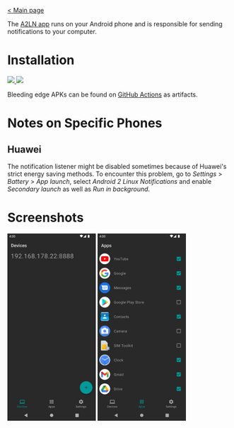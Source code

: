 [< Main page](index.md)

The [A2LN app](https://github.com/patri9ck/a2ln-app) runs on your Android phone and is responsible for sending notifications to your computer.

# Installation
<p float="left">
  <a href="https://f-droid.org/packages/dev.patri9ck.a2ln/">
    <img src="https://fdroid.gitlab.io/artwork/badge/get-it-on.png" width="200">
  </a>
  <a href="https://play.google.com/store/apps/details?id=dev.patri9ck.a2ln">
    <img src="https://play.google.com/intl/en_us/badges/images/generic/en-play-badge.png" width="200">
  </a>
</p>

Bleeding edge APKs can be found on [GitHub Actions](https://github.com/patri9ck/a2ln-app/actions) as artifacts.

# Notes on Specific Phones
## Huawei
The notification listener might be disabled sometimes because of Huawei's strict energy saving methods. To encounter this problem, go to _Settings_ > _Battery_ > _App launch_, select *Android 2 Linux Notifications* and enable _Secondary launch_ as well as _Run in background_.

# Screenshots
<p float="left">
  <img src="https://raw.githubusercontent.com/patri9ck/a2ln-app/main/fastlane/metadata/android/en-US/images/phoneScreenshots/devices.png" width="200"/>
  <img src="https://raw.githubusercontent.com/patri9ck/a2ln-app/main/fastlane/metadata/android/en-US/images/phoneScreenshots/apps.png" width="200"/>
</p>
